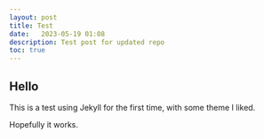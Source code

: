 ```yaml
---
layout: post
title: Test
date:   2023-05-19 01:08
description: Test post for updated repo
toc: true
---
```


## Hello

This is a test using Jekyll for the first time, with some theme I liked.

Hopefully it works.